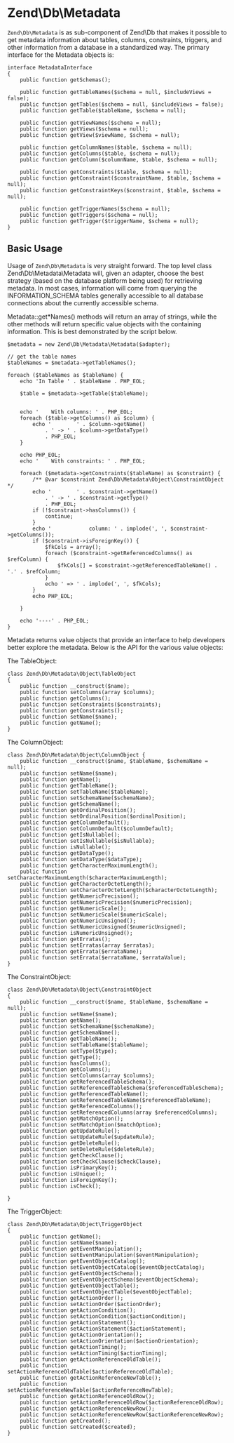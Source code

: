 # Zend\\Db\\Metadata

`Zend\Db\Metadata` is as sub-component of Zend\\Db that makes it possible to get metadata
information about tables, columns, constraints, triggers, and other information from a database in a
standardized way. The primary interface for the Metadata objects is:

``` sourceCode
interface MetadataInterface
{
    public function getSchemas();

    public function getTableNames($schema = null, $includeViews = false);
    public function getTables($schema = null, $includeViews = false);
    public function getTable($tableName, $schema = null);

    public function getViewNames($schema = null);
    public function getViews($schema = null);
    public function getView($viewName, $schema = null);

    public function getColumnNames($table, $schema = null);
    public function getColumns($table, $schema = null);
    public function getColumn($columnName, $table, $schema = null);

    public function getConstraints($table, $schema = null);
    public function getConstraint($constraintName, $table, $schema = null);
    public function getConstraintKeys($constraint, $table, $schema = null);

    public function getTriggerNames($schema = null);
    public function getTriggers($schema = null);
    public function getTrigger($triggerName, $schema = null);
}
```

## Basic Usage

Usage of `Zend\Db\Metadata` is very straight forward. The top level class
Zend\\Db\\Metadata\\Metadata will, given an adapter, choose the best strategy (based on the database
platform being used) for retrieving metadata. In most cases, information will come from querying the
INFORMATION\_SCHEMA tables generally accessible to all database connections about the currently
accessible schema.

Metadata::get\*Names() methods will return an array of strings, while the other methods will return
specific value objects with the containing information. This is best demonstrated by the script
below.

``` sourceCode
$metadata = new Zend\Db\Metadata\Metadata($adapter);

// get the table names
$tableNames = $metadata->getTableNames();

foreach ($tableNames as $tableName) {
    echo 'In Table ' . $tableName . PHP_EOL;

    $table = $metadata->getTable($tableName);


    echo '    With columns: ' . PHP_EOL;
    foreach ($table->getColumns() as $column) {
        echo '        ' . $column->getName()
            . ' -> ' . $column->getDataType()
            . PHP_EOL;
    }

    echo PHP_EOL;
    echo '    With constraints: ' . PHP_EOL;

    foreach ($metadata->getConstraints($tableName) as $constraint) {
        /** @var $constraint Zend\Db\Metadata\Object\ConstraintObject */
        echo '        ' . $constraint->getName()
            . ' -> ' . $constraint->getType()
            . PHP_EOL;
        if (!$constraint->hasColumns()) {
            continue;
        }
        echo '            column: ' . implode(', ', $constraint->getColumns());
        if ($constraint->isForeignKey()) {
            $fkCols = array();
            foreach ($constraint->getReferencedColumns() as $refColumn) {
                $fkCols[] = $constraint->getReferencedTableName() . '.' . $refColumn;
            }
            echo ' => ' . implode(', ', $fkCols);
        }
        echo PHP_EOL;

    }

    echo '----' . PHP_EOL;
}
```

Metadata returns value objects that provide an interface to help developers better explore the
metadata. Below is the API for the various value objects:

The TableObject:

``` sourceCode
class Zend\Db\Metadata\Object\TableObject
{
    public function __construct($name);
    public function setColumns(array $columns);
    public function getColumns();
    public function setConstraints($constraints);
    public function getConstraints();
    public function setName($name);
    public function getName();
}
```

The ColumnObject:

``` sourceCode
class Zend\Db\Metadata\Object\ColumnObject {
    public function __construct($name, $tableName, $schemaName = null);
    public function setName($name);
    public function getName();
    public function getTableName();
    public function setTableName($tableName);
    public function setSchemaName($schemaName);
    public function getSchemaName();
    public function getOrdinalPosition();
    public function setOrdinalPosition($ordinalPosition);
    public function getColumnDefault();
    public function setColumnDefault($columnDefault);
    public function getIsNullable();
    public function setIsNullable($isNullable);
    public function isNullable();
    public function getDataType();
    public function setDataType($dataType);
    public function getCharacterMaximumLength();
    public function setCharacterMaximumLength($characterMaximumLength);
    public function getCharacterOctetLength();
    public function setCharacterOctetLength($characterOctetLength);
    public function getNumericPrecision();
    public function setNumericPrecision($numericPrecision);
    public function getNumericScale();
    public function setNumericScale($numericScale);
    public function getNumericUnsigned();
    public function setNumericUnsigned($numericUnsigned);
    public function isNumericUnsigned();
    public function getErratas();
    public function setErratas(array $erratas);
    public function getErrata($errataName);
    public function setErrata($errataName, $errataValue);
}
```

The ConstraintObject:

``` sourceCode
class Zend\Db\Metadata\Object\ConstraintObject
{
    public function __construct($name, $tableName, $schemaName = null);
    public function setName($name);
    public function getName();
    public function setSchemaName($schemaName);
    public function getSchemaName();
    public function getTableName();
    public function setTableName($tableName);
    public function setType($type);
    public function getType();
    public function hasColumns();
    public function getColumns();
    public function setColumns(array $columns);
    public function getReferencedTableSchema();
    public function setReferencedTableSchema($referencedTableSchema);
    public function getReferencedTableName();
    public function setReferencedTableName($referencedTableName);
    public function getReferencedColumns();
    public function setReferencedColumns(array $referencedColumns);
    public function getMatchOption();
    public function setMatchOption($matchOption);
    public function getUpdateRule();
    public function setUpdateRule($updateRule);
    public function getDeleteRule();
    public function setDeleteRule($deleteRule);
    public function getCheckClause();
    public function setCheckClause($checkClause);
    public function isPrimaryKey();
    public function isUnique();
    public function isForeignKey();
    public function isCheck();

}
```

The TriggerObject:

``` sourceCode
class Zend\Db\Metadata\Object\TriggerObject
{
    public function getName();
    public function setName($name);
    public function getEventManipulation();
    public function setEventManipulation($eventManipulation);
    public function getEventObjectCatalog();
    public function setEventObjectCatalog($eventObjectCatalog);
    public function getEventObjectSchema();
    public function setEventObjectSchema($eventObjectSchema);
    public function getEventObjectTable();
    public function setEventObjectTable($eventObjectTable);
    public function getActionOrder();
    public function setActionOrder($actionOrder);
    public function getActionCondition();
    public function setActionCondition($actionCondition);
    public function getActionStatement();
    public function setActionStatement($actionStatement);
    public function getActionOrientation();
    public function setActionOrientation($actionOrientation);
    public function getActionTiming();
    public function setActionTiming($actionTiming);
    public function getActionReferenceOldTable();
    public function setActionReferenceOldTable($actionReferenceOldTable);
    public function getActionReferenceNewTable();
    public function setActionReferenceNewTable($actionReferenceNewTable);
    public function getActionReferenceOldRow();
    public function setActionReferenceOldRow($actionReferenceOldRow);
    public function getActionReferenceNewRow();
    public function setActionReferenceNewRow($actionReferenceNewRow);
    public function getCreated();
    public function setCreated($created);
}
```
